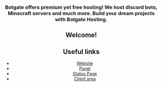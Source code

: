 <!DOCTYPE HTML>
<html>
  <body align="center">
    <div>
      <h3>Botgate offers premium yet free hosting! We host discord bots, Minecraft servers and much more. Build your dream projects with Botgate Hosting.</h3>
    </div>
    <div>
      <h2>Welcome!</h2>
    </div>
    <div>
     <h2>Useful links</h2>
      <ul>
        <li><a href="https://botgate.xyz">Website</a></li>
        <li><a href="https://my.botgate.xyz">Panel</a></li>
        <li><a href="https://status.botgate.xyz">Status Page</a></li>
        <li><a href="https://client.botgate.xyz">Client area</a></li>
      </ul>
    </div>
  </body>
  </html>
